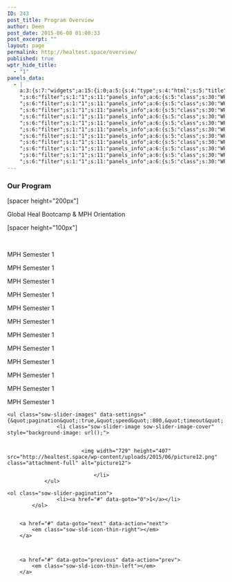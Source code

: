 ```yaml
---
ID: 243
post_title: Program Overview
author: Deen
post_date: 2015-06-08 01:00:33
post_excerpt: ""
layout: page
permalink: http://healtest.space/overview/
published: true
wptr_hide_title:
  - "1"
panels_data:
  - |
    a:3:{s:7:"widgets";a:15:{i:0;a:5:{s:4:"type";s:4:"html";s:5:"title";s:0:"";s:4:"text";s:46:"<h3 style="text-align: left;">Our Program</h3>";s:6:"filter";s:1:"1";s:11:"panels_info";a:5:{s:5:"class";s:30:"WP_Widget_Black_Studio_TinyMCE";s:4:"grid";i:0;s:4:"cell";i:0;s:2:"id";i:0;s:5:"style";a:3:{s:10:"background";s:7:"#897364";s:27:"background_image_attachment";b:0;s:18:"background_display";s:4:"tile";}}}i:1;a:5:{s:4:"type";s:6:"visual";s:5:"title";s:0:"";s:4:"text";s:118:"<p>[spacer height="200px"]</p><p>Global Heal Bootcamp &amp; MPH Orientation</p><p>[spacer height="100px"]</p><p> </p>";s:6:"filter";s:1:"1";s:11:"panels_info";a:6:{s:5:"class";s:30:"WP_Widget_Black_Studio_TinyMCE";s:3:"raw";b:0;s:4:"grid";i:1;s:4:"cell";i:0;s:2:"id";i:1;s:5:"style";a:2:{s:10:"background";s:7:"#ededed";s:18:"background_display";s:6:"center";}}}i:2;a:5:{s:4:"type";s:6:"visual";s:5:"title";s:0:"";s:4:"text";s:21:"<p>MPH Semester 1</p>";s:6:"filter";s:1:"1";s:11:"panels_info";a:6:{s:5:"class";s:30:"WP_Widget_Black_Studio_TinyMCE";s:3:"raw";b:0;s:4:"grid";i:1;s:4:"cell";i:1;s:2:"id";i:2;s:5:"style";a:2:{s:10:"background";s:7:"#ededed";s:18:"background_display";s:6:"center";}}}i:3;a:5:{s:4:"type";s:6:"visual";s:5:"title";s:0:"";s:4:"text";s:22:"<p>MPH Semester 1</p>
    ";s:6:"filter";s:1:"1";s:11:"panels_info";a:6:{s:5:"class";s:30:"WP_Widget_Black_Studio_TinyMCE";s:3:"raw";b:0;s:4:"grid";i:1;s:4:"cell";i:1;s:2:"id";i:3;s:5:"style";a:2:{s:10:"background";s:7:"#ededed";s:18:"background_display";s:6:"center";}}}i:4;a:5:{s:4:"type";s:6:"visual";s:5:"title";s:0:"";s:4:"text";s:22:"<p>MPH Semester 1</p>
    ";s:6:"filter";s:1:"1";s:11:"panels_info";a:6:{s:5:"class";s:30:"WP_Widget_Black_Studio_TinyMCE";s:3:"raw";b:0;s:4:"grid";i:1;s:4:"cell";i:1;s:2:"id";i:4;s:5:"style";a:2:{s:10:"background";s:7:"#ededed";s:18:"background_display";s:6:"center";}}}i:5;a:5:{s:4:"type";s:6:"visual";s:5:"title";s:0:"";s:4:"text";s:22:"<p>MPH Semester 1</p>
    ";s:6:"filter";s:1:"1";s:11:"panels_info";a:6:{s:5:"class";s:30:"WP_Widget_Black_Studio_TinyMCE";s:3:"raw";b:0;s:4:"grid";i:1;s:4:"cell";i:1;s:2:"id";i:5;s:5:"style";a:2:{s:10:"background";s:7:"#ededed";s:18:"background_display";s:6:"center";}}}i:6;a:5:{s:4:"type";s:6:"visual";s:5:"title";s:0:"";s:4:"text";s:22:"<p>MPH Semester 1</p>
    ";s:6:"filter";s:1:"1";s:11:"panels_info";a:6:{s:5:"class";s:30:"WP_Widget_Black_Studio_TinyMCE";s:3:"raw";b:0;s:4:"grid";i:1;s:4:"cell";i:1;s:2:"id";i:6;s:5:"style";a:2:{s:10:"background";s:7:"#ededed";s:18:"background_display";s:6:"center";}}}i:7;a:5:{s:4:"type";s:6:"visual";s:5:"title";s:0:"";s:4:"text";s:22:"<p>MPH Semester 1</p>
    ";s:6:"filter";s:1:"1";s:11:"panels_info";a:6:{s:5:"class";s:30:"WP_Widget_Black_Studio_TinyMCE";s:3:"raw";b:0;s:4:"grid";i:1;s:4:"cell";i:1;s:2:"id";i:7;s:5:"style";a:2:{s:10:"background";s:7:"#ededed";s:18:"background_display";s:6:"center";}}}i:8;a:5:{s:4:"type";s:6:"visual";s:5:"title";s:0:"";s:4:"text";s:22:"<p>MPH Semester 1</p>
    ";s:6:"filter";s:1:"1";s:11:"panels_info";a:6:{s:5:"class";s:30:"WP_Widget_Black_Studio_TinyMCE";s:3:"raw";b:0;s:4:"grid";i:1;s:4:"cell";i:2;s:2:"id";i:8;s:5:"style";a:2:{s:10:"background";s:7:"#ededed";s:18:"background_display";s:6:"center";}}}i:9;a:5:{s:4:"type";s:6:"visual";s:5:"title";s:0:"";s:4:"text";s:22:"<p>MPH Semester 1</p>
    ";s:6:"filter";s:1:"1";s:11:"panels_info";a:6:{s:5:"class";s:30:"WP_Widget_Black_Studio_TinyMCE";s:3:"raw";b:0;s:4:"grid";i:1;s:4:"cell";i:2;s:2:"id";i:9;s:5:"style";a:2:{s:10:"background";s:7:"#ededed";s:18:"background_display";s:6:"center";}}}i:10;a:5:{s:4:"type";s:6:"visual";s:5:"title";s:0:"";s:4:"text";s:22:"<p>MPH Semester 1</p>
    ";s:6:"filter";s:1:"1";s:11:"panels_info";a:6:{s:5:"class";s:30:"WP_Widget_Black_Studio_TinyMCE";s:3:"raw";b:0;s:4:"grid";i:1;s:4:"cell";i:2;s:2:"id";i:10;s:5:"style";a:2:{s:10:"background";s:7:"#ededed";s:18:"background_display";s:6:"center";}}}i:11;a:5:{s:4:"type";s:6:"visual";s:5:"title";s:0:"";s:4:"text";s:22:"<p>MPH Semester 1</p>
    ";s:6:"filter";s:1:"1";s:11:"panels_info";a:6:{s:5:"class";s:30:"WP_Widget_Black_Studio_TinyMCE";s:3:"raw";b:0;s:4:"grid";i:1;s:4:"cell";i:2;s:2:"id";i:11;s:5:"style";a:2:{s:10:"background";s:7:"#ededed";s:18:"background_display";s:6:"center";}}}i:12;a:5:{s:4:"type";s:6:"visual";s:5:"title";s:0:"";s:4:"text";s:22:"<p>MPH Semester 1</p>
    ";s:6:"filter";s:1:"1";s:11:"panels_info";a:6:{s:5:"class";s:30:"WP_Widget_Black_Studio_TinyMCE";s:3:"raw";b:0;s:4:"grid";i:1;s:4:"cell";i:2;s:2:"id";i:12;s:5:"style";a:2:{s:10:"background";s:7:"#ededed";s:18:"background_display";s:6:"center";}}}i:13;a:5:{s:4:"type";s:6:"visual";s:5:"title";s:0:"";s:4:"text";s:22:"<p>MPH Semester 1</p>
    ";s:6:"filter";s:1:"1";s:11:"panels_info";a:6:{s:5:"class";s:30:"WP_Widget_Black_Studio_TinyMCE";s:3:"raw";b:0;s:4:"grid";i:1;s:4:"cell";i:2;s:2:"id";i:13;s:5:"style";a:2:{s:10:"background";s:7:"#ededed";s:18:"background_display";s:6:"center";}}}i:14;a:7:{s:6:"frames";a:1:{i:0;a:5:{s:17:"background_videos";a:1:{i:0;a:4:{s:4:"file";s:0:"";s:3:"url";s:0:"";s:6:"format";s:9:"video/mp4";s:6:"height";s:0:"";}}s:16:"background_image";s:0:"";s:21:"background_image_type";s:5:"cover";s:16:"foreground_image";s:3:"556";s:3:"url";s:0:"";}}s:5:"speed";i:800;s:7:"timeout";i:8000;s:13:"nav_color_hex";s:7:"#FFFFFF";s:9:"nav_style";s:4:"thin";s:8:"nav_size";i:25;s:11:"panels_info";a:6:{s:5:"class";s:31:"SiteOrigin_Widget_Slider_Widget";s:3:"raw";b:0;s:4:"grid";i:1;s:4:"cell";i:3;s:2:"id";i:14;s:5:"style";a:3:{s:7:"padding";s:4:"20px";s:10:"background";s:7:"#ffffff";s:18:"background_display";s:4:"tile";}}}}s:5:"grids";a:2:{i:0;a:2:{s:5:"cells";i:1;s:5:"style";a:3:{s:11:"row_stretch";s:4:"full";s:10:"background";s:7:"#897364";s:18:"background_display";s:6:"center";}}i:1;a:2:{s:5:"cells";i:4;s:5:"style";a:3:{s:11:"row_stretch";s:14:"full-stretched";s:10:"background";s:7:"#ffffff";s:18:"background_display";s:4:"tile";}}}s:10:"grid_cells";a:5:{i:0;a:2:{s:4:"grid";i:0;s:6:"weight";i:1;}i:1;a:2:{s:4:"grid";i:1;s:6:"weight";d:0.192196531791807789790738070223596878349781036376953125;}i:2;a:2:{s:4:"grid";i:1;s:6:"weight";d:0.1713872832368286136528467977768741548061370849609375;}i:3;a:2:{s:4:"grid";i:1;s:6:"weight";d:0.16098265895983898676746548517257906496524810791015625;}i:4;a:2:{s:4:"grid";i:1;s:6:"weight";d:0.4754335260115245542777984155691228806972503662109375;}}}
---
```

<h3 style="text-align: left;">Our Program</h3><p>[spacer height="200px"]</p><p>Global Heal Bootcamp &amp; MPH Orientation</p><p>[spacer height="100px"]</p><p>&nbsp;</p><p>MPH Semester 1</p><p>MPH Semester 1</p>
<p>MPH Semester 1</p>
<p>MPH Semester 1</p>
<p>MPH Semester 1</p>
<p>MPH Semester 1</p>
<p>MPH Semester 1</p>
<p>MPH Semester 1</p>
<p>MPH Semester 1</p>
<p>MPH Semester 1</p>
<p>MPH Semester 1</p>
<p>MPH Semester 1</p>



	<ul class="sow-slider-images" data-settings="{&quot;pagination&quot;:true,&quot;speed&quot;:800,&quot;timeout&quot;:8000}">
					<li class="sow-slider-image sow-slider-image-cover" style="background-image: url();">
									
						
							<img width="729" height="407" src="http://healtest.space/wp-content/uploads/2015/06/picture12.png" class="attachment-full" alt="picture12">						
					
								</li>
				</ul>

	<ol class="sow-slider-pagination">
					<li><a href="#" data-goto="0">1</a></li>
			</ol>

	
		<a href="#" data-goto="next" data-action="next">
			<em class="sow-sld-icon-thin-right"></em>
		</a>
	

	
		<a href="#" data-goto="previous" data-action="prev">
			<em class="sow-sld-icon-thin-left"></em>
		</a>
	


